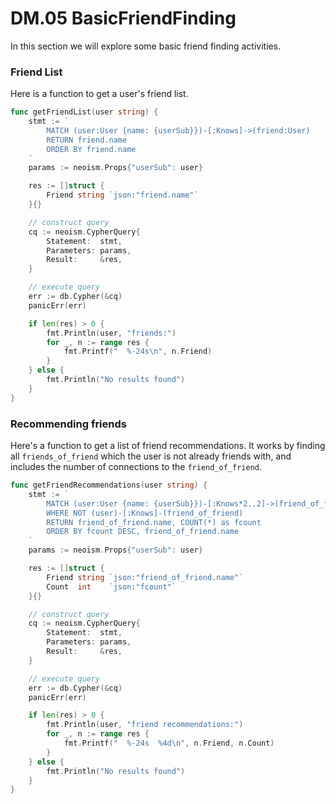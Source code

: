 DM.05 BasicFriendFinding
================

In this section we will explore some basic friend finding activities.

### Friend List

Here is a function to get a user's friend list.

```Go
func getFriendList(user string) {
	stmt := `
		MATCH (user:User {name: {userSub}})-[:Knows]->(friend:User)
		RETURN friend.name
		ORDER BY friend.name
	`
	params := neoism.Props{"userSub": user}

	res := []struct {
		Friend string `json:"friend.name"`
	}{}

	// construct query
	cq := neoism.CypherQuery{
		Statement:  stmt,
		Parameters: params,
		Result:     &res,
	}

	// execute query
	err := db.Cypher(&cq)
	panicErr(err)

	if len(res) > 0 {
		fmt.Println(user, "friends:")
		for _, n := range res {
			fmt.Printf("  %-24s\n", n.Friend)
		}
	} else {
		fmt.Println("No results found")
	}
}
```

### Recommending friends

Here's a function to get a list of friend recommendations.
It works by finding all `friends_of_friend` which the user
is not already friends with, and includes
the number of connections to the `friend_of_friend`.

```Go
func getFriendRecommendations(user string) {
	stmt := `
		MATCH (user:User {name: {userSub}})-[:Knows*2..2]->(friend_of_friend:User)
		WHERE NOT (user)-[:Knows]-(friend_of_friend)
		RETURN friend_of_friend.name, COUNT(*) as fcount
		ORDER BY fcount DESC, friend_of_friend.name
	`
	params := neoism.Props{"userSub": user}

	res := []struct {
		Friend string `json:"friend_of_friend.name"`
		Count  int    `json:"fcount"`
	}{}

	// construct query
	cq := neoism.CypherQuery{
		Statement:  stmt,
		Parameters: params,
		Result:     &res,
	}

	// execute query
	err := db.Cypher(&cq)
	panicErr(err)

	if len(res) > 0 {
		fmt.Println(user, "friend recommendations:")
		for _, n := range res {
			fmt.Printf("  %-24s  %4d\n", n.Friend, n.Count)
		}
	} else {
		fmt.Println("No results found")
	}
}
```
